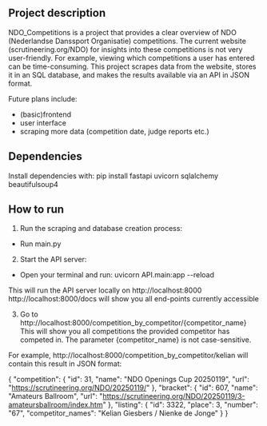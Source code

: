 ## Project description

NDO_Competitions is a project that provides a clear overview of NDO (Nederlandse Danssport Organisatie) competitions.
The current website (scrutineering.org/NDO) for insights into these competitions is not very user-friendly. For example, viewing which competitions a user has entered can be time-consuming.
This project scrapes data from the website, stores it in an SQL database, and makes the results available via an API in JSON format.

Future plans include:
  - (basic)frontend
  - user interface
  - scraping more data (competition date, judge reports etc.)


## Dependencies

Install dependencies with:
pip install fastapi uvicorn sqlalchemy beautifulsoup4


## How to run

1. Run the scraping and database creation process:
  - Run main.py

2. Start the API server:
  - Open your terminal and run: uvicorn API.main:app --reload
  
This will run the API server locally on http://localhost:8000
http://localhost:8000/docs will show you all end-points currently accessible
  
3. Go to http://localhost:8000/competition_by_competitor/{competitor_name}
  This will show you all competitions the provided competitor has competed in.
  The parameter {competitor_name} is not case-sensitive.

For example, http://localhost:8000/competition_by_competitor/kelian will contain this result in JSON format:

{
  "competition": {
    "id": 31,
    "name": "NDO Openings Cup 20250119",
    "url": "https://scrutineering.org/NDO/20250119/"
  },
  "bracket": {
    "id": 607,
    "name": "Amateurs Ballroom",
    "url": "https://scrutineering.org/NDO/20250119/3-amateursballroom/index.htm"
  },
  "listing": {
    "id": 3322,
    "place": 3,
    "number": "67",
    "competitor_names": "Kelian Giesbers / Nienke de Jonge"
  }
}
